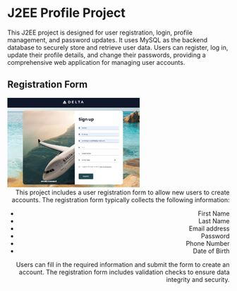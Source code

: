 # J2EE Profile Project

This J2EE project is designed for user registration, login, profile management, and password updates. It uses MySQL as the backend database to securely store and retrieve user data. Users can register, log in, update their profile details, and change their passwords, providing a comprehensive web application for managing user accounts.

## Registration Form
<div align="left">
  <img src="user-profile/images/register.png" alt="Registration Form" width="300">
</div>
<div align="right">
This project includes a user registration form to allow new users to create accounts. The registration form typically collects the following information:

- First Name
- Last Name
- Email address
- Password
- Phone Number
- Date of Birth

Users can fill in the required information and submit the form to create an account. The registration form includes validation checks to ensure data integrity and security.
</div>
